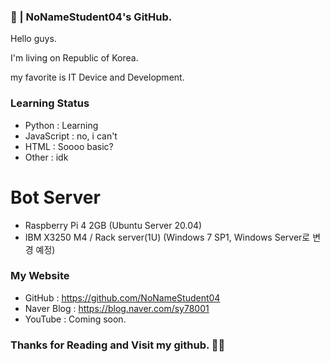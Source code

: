 ### 👋 | NoNameStudent04's GitHub.
Hello guys.

I'm living on Republic of Korea.

my favorite is IT Device and Development.

### Learning Status
 - Python : Learning
 - JavaScript : no, i can't
 - HTML : Soooo basic?
 - Other : idk

# Bot Server
 - Raspberry Pi 4 2GB (Ubuntu Server 20.04)
 - IBM X3250 M4 / Rack server(1U) (Windows 7 SP1, Windows Server로 변경 예정)

### My Website
 - GitHub : https://github.com/NoNameStudent04
 - Naver Blog : https://blog.naver.com/sy78001
 - YouTube : Coming soon.
 
### Thanks for Reading and Visit my github. 🙏🙏
